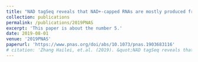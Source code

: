 ```yaml
---
title: "NAD tagSeq reveals that NAD+-capped RNAs are mostly produced from a large number of proteincoding genes in Arabidopsis"
collection: publications
permalink: /publications/2019PNAS
excerpt: 'This paper is about the number 5.'
date: 2019-08-01
venue: '2019PNAS'
paperurl: 'https://www.pnas.org/doi/abs/10.1073/pnas.1903683116'
# citation: 'Zhang Hailei, et.al. (2019). &quot;NAD tagSeq reveals that NAD+-capped RNAs are mostly produced from a large number of proteincoding genes in Arabidopsis&quot; <i>PNAS</i>. 1(1).'
---
```

